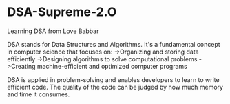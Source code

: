 # DSA-Supreme-2.O
Learning DSA from Love Babbar

DSA stands for Data Structures and Algorithms. It's a fundamental concept in computer science that focuses on: 
->Organizing and storing data efficiently
->Designing algorithms to solve computational problems
->Creating machine-efficient and optimized computer programs

DSA is applied in problem-solving and enables developers to learn to write efficient code. The quality of the code can be judged by how much memory and time it consumes.
